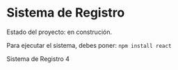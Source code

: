 <h1> Sistema de Registro</h1>

Estado del proyecto: en construción.

Para ejecutar el sistema, debes poner:
```npm install react``` 

Sistema de Registro 4
